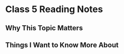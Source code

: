 # Class 5 Reading Notes

## Why This Topic Matters



## Things I Want to Know More About

### 

### 